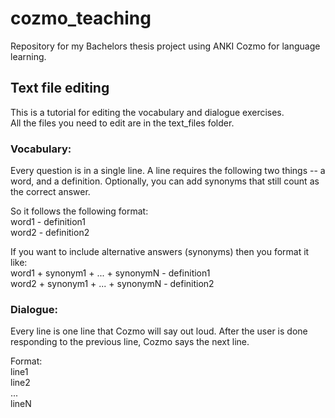 # cozmo_teaching
Repository for my Bachelors thesis project using ANKI Cozmo for language learning. 

## Text file editing
This is a tutorial for editing the vocabulary and dialogue exercises.  
All the files you need to edit are in the text_files folder.


### Vocabulary:
Every question is in a single line.
A line requires the following two things -- a word, and a definition. Optionally, you can add synonyms that still
count as the correct answer.

So it follows the following format:  
word1 - definition1  
word2 - definition2

If you want to include alternative answers (synonyms) then you format it like:  
word1 + synonym1 + ... + synonymN - definition1  
word2 + synonym1 + ... + synonymN - definition2

### Dialogue:
Every line is one line that Cozmo will say out loud. After the user is done responding to the previous line, Cozmo says
the next line.

Format:  
line1  
line2  
...  
lineN
